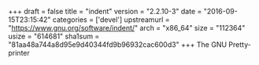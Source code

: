 +++
draft = false
title = "indent"
version = "2.2.10-3"
date = "2016-09-15T23:15:42"
categories = ['devel']
upstreamurl = "https://www.gnu.org/software/indent/"
arch = "x86_64"
size = "112364"
usize = "614681"
sha1sum = "81aa48a744a8d95e9d40344fd9b96932cac600d3"
+++
The GNU Pretty-printer